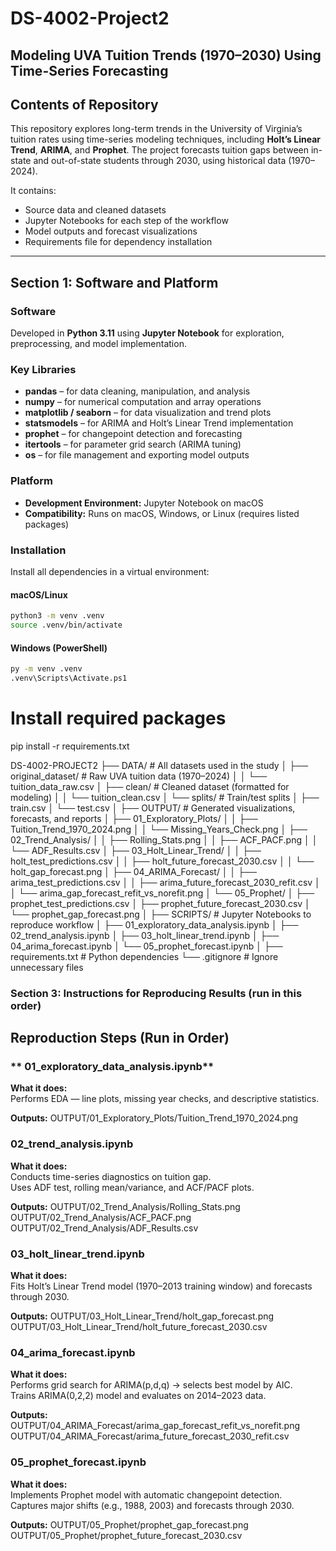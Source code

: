 # DS-4002-Project2
**Modeling UVA Tuition Trends (1970–2030) Using Time-Series Forecasting**
---

## Contents of Repository
This repository explores long-term trends in the University of Virginia’s tuition rates using time-series modeling techniques, including **Holt’s Linear Trend**, **ARIMA**, and **Prophet**. The project forecasts tuition gaps between in-state and out-of-state students through 2030, using historical data (1970–2024).

It contains:
- Source data and cleaned datasets  
- Jupyter Notebooks for each step of the workflow  
- Model outputs and forecast visualizations  
- Requirements file for dependency installation

---

## Section 1: Software and Platform  
### **Software**
Developed in **Python 3.11** using **Jupyter Notebook** for exploration, preprocessing, and model implementation.  

### **Key Libraries**
- **pandas** – for data cleaning, manipulation, and analysis  
- **numpy** – for numerical computation and array operations  
- **matplotlib / seaborn** – for data visualization and trend plots  
- **statsmodels** – for ARIMA and Holt’s Linear Trend implementation  
- **prophet** – for changepoint detection and forecasting  
- **itertools** – for parameter grid search (ARIMA tuning)  
- **os** – for file management and exporting model outputs

### **Platform**
- **Development Environment:** Jupyter Notebook on macOS  
- **Compatibility:** Runs on macOS, Windows, or Linux (requires listed packages)  

### **Installation**
Install all dependencies in a virtual environment:
#### macOS/Linux
``` bash 
python3 -m venv .venv
source .venv/bin/activate
```

#### Windows (PowerShell)
``` bash
py -m venv .venv
.venv\Scripts\Activate.ps1
```

# Install required packages
pip install -r requirements.txt

DS-4002-PROJECT2
├── DATA/                           # All datasets used in the study
│   ├── original_dataset/           # Raw UVA tuition data (1970–2024)
│   │   └── tuition_data_raw.csv
│   ├── clean/                      # Cleaned dataset (formatted for modeling)
│   │   └── tuition_clean.csv
│   └── splits/                     # Train/test splits
│       ├── train.csv
│       └── test.csv
│
├── OUTPUT/                         # Generated visualizations, forecasts, and reports
│   ├── 01_Exploratory_Plots/
│   │   ├── Tuition_Trend_1970_2024.png
│   │   └── Missing_Years_Check.png
│   ├── 02_Trend_Analysis/
│   │   ├── Rolling_Stats.png
│   │   ├── ACF_PACF.png
│   │   └── ADF_Results.csv
│   ├── 03_Holt_Linear_Trend/
│   │   ├── holt_test_predictions.csv
│   │   ├── holt_future_forecast_2030.csv
│   │   └── holt_gap_forecast.png
│   ├── 04_ARIMA_Forecast/
│   │   ├── arima_test_predictions.csv
│   │   ├── arima_future_forecast_2030_refit.csv
│   │   └── arima_gap_forecast_refit_vs_norefit.png
│   └── 05_Prophet/
│       ├── prophet_test_predictions.csv
│       ├── prophet_future_forecast_2030.csv
│       └── prophet_gap_forecast.png
│
├── SCRIPTS/                        # Jupyter Notebooks to reproduce workflow
│   ├── 01_exploratory_data_analysis.ipynb
│   ├── 02_trend_analysis.ipynb
│   ├── 03_holt_linear_trend.ipynb
│   ├── 04_arima_forecast.ipynb
│   └── 05_prophet_forecast.ipynb
│
├── requirements.txt                # Python dependencies
└── .gitignore                      # Ignore unnecessary files

### **Section 3: Instructions for Reproducing Results (run in this order)**
## Reproduction Steps (Run in Order)

### ** 01_exploratory_data_analysis.ipynb**
**What it does:**  
Performs EDA — line plots, missing year checks, and descriptive statistics.

**Outputs:**
OUTPUT/01_Exploratory_Plots/Tuition_Trend_1970_2024.png

### **02_trend_analysis.ipynb**
**What it does:**  
Conducts time-series diagnostics on tuition gap.  
Uses ADF test, rolling mean/variance, and ACF/PACF plots.

**Outputs:**
OUTPUT/02_Trend_Analysis/Rolling_Stats.png
OUTPUT/02_Trend_Analysis/ACF_PACF.png
OUTPUT/02_Trend_Analysis/ADF_Results.csv

### **03_holt_linear_trend.ipynb**
**What it does:**  
Fits Holt’s Linear Trend model (1970–2013 training window) and forecasts through 2030.

**Outputs:**
OUTPUT/03_Holt_Linear_Trend/holt_gap_forecast.png
OUTPUT/03_Holt_Linear_Trend/holt_future_forecast_2030.csv

### **04_arima_forecast.ipynb**
**What it does:**  
Performs grid search for ARIMA(p,d,q) → selects best model by AIC.  
Trains ARIMA(0,2,2) model and evaluates on 2014–2023 data.

**Outputs:**  
OUTPUT/04_ARIMA_Forecast/arima_gap_forecast_refit_vs_norefit.png
OUTPUT/04_ARIMA_Forecast/arima_future_forecast_2030_refit.csv

### **05_prophet_forecast.ipynb**
**What it does:**  
Implements Prophet model with automatic changepoint detection.  
Captures major shifts (e.g., 1988, 2003) and forecasts through 2030.

**Outputs:**
OUTPUT/05_Prophet/prophet_gap_forecast.png
OUTPUT/05_Prophet/prophet_future_forecast_2030.csv

